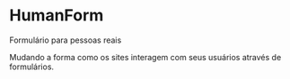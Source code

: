 # HumanForm
Formulário para pessoas reais

Mudando a forma como os sites interagem com seus usuários através de formulários.
